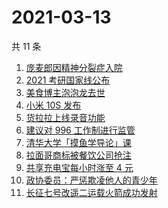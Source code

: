 # 2021-03-13

共 11 条

<!-- BEGIN ZHIHUSEARCH -->
<!-- 最后更新时间 Sat Mar 13 2021 06:07:36 GMT+0800 (China Standard Time) -->
1. [庞麦郎因精神分裂症入院](https://www.zhihu.com/search?q=庞麦郎)
1. [2021 考研国家线公布](https://www.zhihu.com/search?q=考研国家线)
1. [美食博主泡泡龙去世](https://www.zhihu.com/search?q=泡泡龙)
1. [小米 10S 发布](https://www.zhihu.com/search?q=小米10s)
1. [货拉拉上线录音功能](https://www.zhihu.com/search?q=货拉拉)
1. [建议对 996 工作制进行监管](https://www.zhihu.com/search?q=996)
1. [清华大学「摸鱼学导论」课](https://www.zhihu.com/search?q=摸鱼课)
1. [拉面哥商标被餐饮公司抢注](https://www.zhihu.com/search?q=拉面哥)
1. [共享充电宝每小时涨至 4 元](https://www.zhihu.com/search?q=共享充电宝)
1. [政协委员：严惩欺凌他人的青少年](https://www.zhihu.com/search?q=校园欺凌)
1. [长征七号改遥二运载火箭成功发射](https://www.zhihu.com/search?q=长征七号)
<!-- END ZHIHUSEARCH -->
